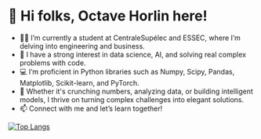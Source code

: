 # 👋 Hi folks, Octave Horlin here!

- 🧑‍🎓 I’m currently a student at CentraleSupélec and ESSEC, where I’m delving into engineering and business.
- 🧠 I have a strong interest in data science, AI, and solving real complex problems with code.
- 💻 I’m proficient in Python libraries such as Numpy, Scipy, Pandas, Matplotlib, Scikit-learn, and PyTorch.
- 🚀 Whether it's crunching numbers, analyzing data, or building intelligent models, I thrive on turning complex challenges into elegant solutions.
- 📫 Connect with me and let’s learn together!

[![Top Langs](https://github-readme-stats.vercel.app/api/top-langs/?username=Octave-Horlin&layout=compact)](https://github.com/anuraghazra/github-readme-stats)
